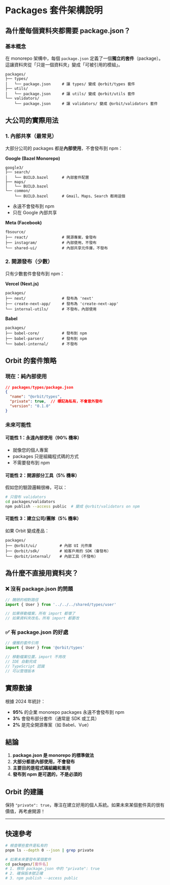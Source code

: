 # Packages 套件架構說明

## 為什麼每個資料夾都需要 package.json？

### 基本概念
在 monorepo 架構中，每個 `package.json` 定義了一個**獨立的套件**（package）。這讓資料夾從「只是一個資料夾」變成「可被引用的模組」。

```
packages/
├── types/
│   └── package.json     # 讓 types/ 變成 @orbit/types 套件
├── utils/
│   └── package.json     # 讓 utils/ 變成 @orbit/utils 套件
└── validators/
    └── package.json     # 讓 validators/ 變成 @orbit/validators 套件
```

## 大公司的實際用法

### 1. **內部共享（最常見）**
大部分公司的 packages 都是**內部使用**，不會發布到 npm：

**Google (Bazel Monorepo)**
```
google3/
├── search/
│   └── BUILD.bazel      # 內部套件配置
├── maps/
│   └── BUILD.bazel
└── common/
    └── BUILD.bazel      # Gmail、Maps、Search 都用這個
```
- 永遠不會發布到 npm
- 只在 Google 內部共享

**Meta (Facebook)**
```
fbsource/
├── react/               # 開源專案，會發布
├── instagram/           # 內部使用，不發布
└── shared-ui/           # 內部共享元件庫，不發布
```

### 2. **開源發布（少數）**
只有少數套件會發布到 npm：

**Vercel (Next.js)**
```
packages/
├── next/                # 發布為 'next'
├── create-next-app/     # 發布為 'create-next-app'
└── internal-utils/      # 不發布，內部使用
```

**Babel**
```
packages/
├── babel-core/          # 發布到 npm
├── babel-parser/        # 發布到 npm
└── babel-internal/      # 不發布
```

## Orbit 的套件策略

### 現在：純內部使用
```json
// packages/types/package.json
{
  "name": "@orbit/types",
  "private": true,  // 標記為私有，不會意外發布
  "version": "0.1.0"
}
```

### 未來可能性

#### 可能性 1：永遠內部使用（90% 機率）
- 就像您的個人專案
- packages 只是組織程式碼的方式
- 不需要發布到 npm

#### 可能性 2：開源部分工具（5% 機率）
假如您的驗證邏輯很棒，可以：
```bash
# 只發布 validators
cd packages/validators
npm publish --access public  # 變成 @orbit/validators on npm
```

#### 可能性 3：建立公司/團隊（5% 機率）
如果 Orbit 變成產品：
```
packages/
├── @orbit/ui/          # 內部 UI 元件庫
├── @orbit/sdk/         # 給客戶用的 SDK（會發布）
└── @orbit/internal/    # 內部工具（不發布）
```

## 為什麼不直接用資料夾？

### ❌ 沒有 package.json 的問題
```typescript
// 醜陋的相對路徑
import { User } from '../../../shared/types/user'

// 如果移動檔案，所有 import 都壞了
// 如果資料夾改名，所有 import 都要改
```

### ✅ 有 package.json 的好處
```typescript
// 優雅的套件引用
import { User } from '@orbit/types'

// 移動檔案位置，import 不用改
// IDE 自動完成
// TypeScript 認識
// 可以管理版本
```

## 實際數據

根據 2024 年統計：
- **95%** 的企業 monorepo packages 永遠不會發布到 npm
- **3%** 會發布部分套件（通常是 SDK 或工具）
- **2%** 是完全開源專案（如 Babel、Vue）

## 結論

1. **package.json 是 monorepo 的標準做法**
2. **大部分都是內部使用，不會發布**
3. **主要目的是程式碼組織和重用**
4. **發布到 npm 是可選的，不是必須的**

## Orbit 的建議

保持 `"private": true`，專注在建立好用的個人系統。如果未來某個套件真的很有價值，再考慮開源！

---

## 快速參考

```bash
# 檢查哪些套件是私有的
pnpm ls --depth 0 --json | grep private

# 如果未來要發布某個套件
cd packages/[套件名]
# 1. 移除 package.json 中的 "private": true
# 2. 確保版本號正確
# 3. npm publish --access public
```